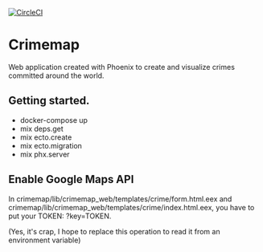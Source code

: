 [![CircleCI](https://circleci.com/gh/adriancarayol/crimemap/tree/master.svg?style=svg&circle-token=7c8f43de1064fd97deb42e2c9dc1aba8d66cf8d1)](https://circleci.com/gh/adriancarayol/crimemap/tree/master)

# Crimemap

Web application created with Phoenix to create and visualize crimes committed around the world.

## Getting started.
* docker-compose up
* mix deps.get
* mix ecto.create
* mix ecto.migration
* mix phx.server

## Enable Google Maps API
In crimemap/lib/crimemap_web/templates/crime/form.html.eex and crimemap/lib/crimemap_web/templates/crime/index.html.eex, you have to put your TOKEN: ?key=TOKEN.

(Yes, it's crap, I hope to replace this operation to read it from an environment variable)